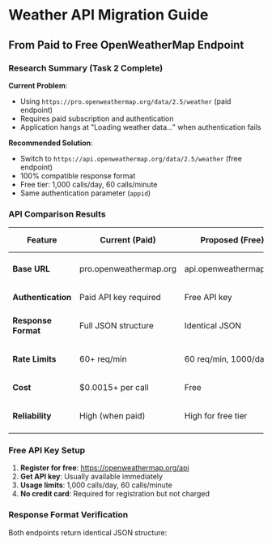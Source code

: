 # Weather API Migration Guide
## From Paid to Free OpenWeatherMap Endpoint

### Research Summary (Task 2 Complete)

**Current Problem**: 
- Using `https://pro.openweathermap.org/data/2.5/weather` (paid endpoint)
- Requires paid subscription and authentication
- Application hangs at "Loading weather data..." when authentication fails

**Recommended Solution**:
- Switch to `https://api.openweathermap.org/data/2.5/weather` (free endpoint)  
- 100% compatible response format
- Free tier: 1,000 calls/day, 60 calls/minute
- Same authentication parameter (`appid`)

### API Comparison Results

| Feature | Current (Paid) | Proposed (Free) | Migration Impact |
|---------|----------------|-----------------|------------------|
| **Base URL** | pro.openweathermap.org | api.openweathermap.org | Simple URL change |
| **Authentication** | Paid API key required | Free API key | Replace key value |
| **Response Format** | Full JSON structure | Identical JSON | No code changes needed |
| **Rate Limits** | 60+ req/min | 60 req/min, 1000/day | Add rate limit handling |
| **Cost** | $0.0015+ per call | Free | Significant savings |
| **Reliability** | High (when paid) | High for free tier | Same service quality |

### Free API Key Setup

1. **Register for free**: https://openweathermap.org/api
2. **Get API key**: Usually available immediately
3. **Usage limits**: 1,000 calls/day, 60 calls/minute
4. **No credit card**: Required for registration but not charged

### Response Format Verification

Both endpoints return identical JSON structure: